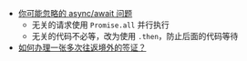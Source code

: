 - [你可能忽略的 async/await 问题](https://savokiss.com/tech/dangers-of-async-await.html)
	- 无关的请求使用 `Promise.all` 并行执行
	- 无关的代码不必等，改为使用 `.then`，防止后面的代码等待
- [如何办理一张多次往返境外的签证？](https://blog.forecho.com/financedeep-20.html)